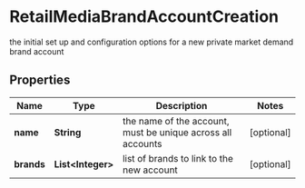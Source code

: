 

# RetailMediaBrandAccountCreation

the initial set up and configuration options for a new private market demand brand account

## Properties

| Name | Type | Description | Notes |
|------------ | ------------- | ------------- | -------------|
|**name** | **String** | the name of the account, must be unique across all accounts |  [optional] |
|**brands** | **List&lt;Integer&gt;** | list of brands to link to the new account |  [optional] |



